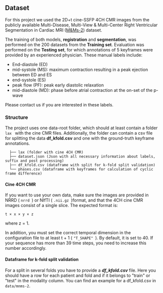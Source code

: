 Dataset
------------
For this project we used the 2D+t cine-SSFP 4CH CMR images from the publicly available Multi-Disease, Multi-View & Multi-Center
Right Ventricular Segmentation in Cardiac MRI (<a target="_blank" href="https://www.ub.edu/mnms-2/">M&Ms-2</a>) dataset.

The training of both models, **registration** and **segmentation**, was performed on the 200 datasets from the **Training set**.
Evaluation was performed on the **Testing set**, for which annotations of 5 keyframes were provided by an experienced physician.
These manual labels include:
- End-diastole (ED)
- mid-systole (MS): maximum contraction resulting in a peak ejection between ED and ES
- end-systole (ES)
- peak flow (PF): peak early diastolic relaxation
- mid-diastole (MD): phase before atrial contraction at the on-set of the p-wave

Please contact us if you are interested in these labels.

### Structure

The project uses one data-root folder, which should at least contain a folder  ```lax ``` with the cine CMR files.
Additionally, the folder can contain a csv file for splitting the data **df_kfold.csv** and one with the ground-truth keyframe annotations.

 ```
   ├── lax (folder with cine 4CH CMR) 
   ├── dataset.json (Json with all necessary information about labels, suffix and post processing)
   ├── df_kfold.csv (dataframe with split for k-fold split validation)
   └── phases.csv (dataframe with keyframes for calculation of cyclic frame difference)
 ```

#### Cine 4CH CMR

If you want to use your own data, make sure the images are provided in NRRD ( ```nrrd ```) or NIfTI ( ```.nii.gz ```)format,
and that the 4CH cine CMR images consist of a single slice.
The expected format is:
 ```
t × x × y × z
 ```
where z = 1.

In addition, you must set the correct temporal dimension in the configuration file to at least t + 1 ( ```"T_SHAPE" ```).
By default, it is set to 40. If your sequence has more than 39 time steps, you need to increase this number accordingly.

#### Dataframe for k-fold split validation
For a split in several folds you have to provide a **_df_kfold.csv_** file. 
Here you should have a row for each patient and fold and if it belongs to "train" or "test" in the modality column.
You can find an example for a df_kfold.csv in ```data/mnms-2```.


